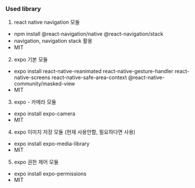 ### Used library

1. react native navigation 모듈
  - npm install @react-navigation/native @react-navigation/stack
  - navigation, navigation stack 활용
  - MIT
2. expo 기본 모듈
  -  expo install react-native-reanimated react-native-gesture-handler react-native-screens react-native-safe-area-context @react-native-community/masked-view
  - MIT
3. expo - 카메라 모듈
  - expo install expo-camera
  - MIT
4. expo 이미지 저장 모듈 (현재 사용안함, 필요하다면 사용)
  - expo install expo-media-library
  - MIT
5. expo 권한 제어 모듈
  - expo install expo-permissions
  - MIT
